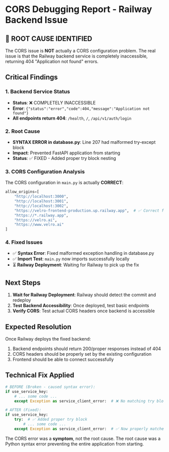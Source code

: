 # CORS Debugging Report - Railway Backend Issue

## 🚨 ROOT CAUSE IDENTIFIED

The CORS issue is **NOT** actually a CORS configuration problem. The real issue is that the Railway backend service is completely inaccessible, returning 404 "Application not found" errors.

## Critical Findings

### 1. Backend Service Status
- **Status**: ❌ COMPLETELY INACCESSIBLE
- **Error**: `{"status":"error","code":404,"message":"Application not found"}`
- **All endpoints return 404**: `/health`, `/`, `/api/v1/auth/login`

### 2. Root Cause
- **SYNTAX ERROR in database.py**: Line 207 had malformed try-except block
- **Impact**: Prevented FastAPI application from starting
- **Status**: ✅ FIXED - Added proper try block nesting

### 3. CORS Configuration Analysis
The CORS configuration in `main.py` is actually **CORRECT**:
```python
allow_origins=[
    "http://localhost:3000",
    "http://localhost:3001", 
    "http://localhost:3002",
    "https://velro-frontend-production.up.railway.app",  # ✅ Correct frontend origin
    "https://*.railway.app",
    "https://velro.ai",
    "https://www.velro.ai"
]
```

### 4. Fixed Issues
- ✅ **Syntax Error**: Fixed malformed exception handling in database.py
- ✅ **Import Test**: `main.py` now imports successfully locally
- ⏳ **Railway Deployment**: Waiting for Railway to pick up the fix

## Next Steps

1. **Wait for Railway Deployment**: Railway should detect the commit and redeploy
2. **Test Backend Accessibility**: Once deployed, test basic endpoints
3. **Verify CORS**: Test actual CORS headers once backend is accessible

## Expected Resolution

Once Railway deploys the fixed backend:
1. Backend endpoints should return 200/proper responses instead of 404
2. CORS headers should be properly set by the existing configuration
3. Frontend should be able to connect successfully

## Technical Fix Applied

```python
# BEFORE (Broken - caused syntax error):
if use_service_key:
    # ... some code ...
    except Exception as service_client_error:  # ❌ No matching try block

# AFTER (Fixed):
if use_service_key:
    try:  # ✅ Added proper try block
        # ... some code ...
    except Exception as service_client_error:  # ✅ Now properly matched
```

The CORS error was a **symptom**, not the root cause. The root cause was a Python syntax error preventing the entire application from starting.